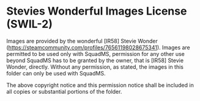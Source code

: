 # Stevies Wonderful Images License (SWIL-2)

Images are provided by the wonderful [IR58] Stevie Wonder (https://steamcommunity.com/profiles/76561198028675341).
Images are permitted to be used only with SquadMS, permission for any other use beyond SquadMS has to be granted by 
the owner, that is [IR58] Stevie Wonder, directly. Without any permission, as stated, the images in this folder can 
only be used with SquadMS.

The above copyright notice and this permission notice shall be included in all copies or substantial portions of the folder.